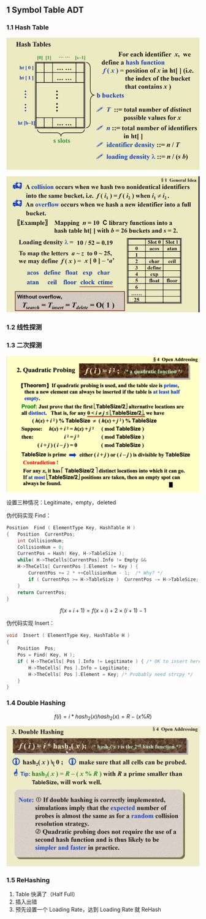 ## 1 Symbol Table ADT

### 1.1 Hash Table

![](../../../assets/FDS/fdshashtable.png)

![](../../../assets/FDS/fdshasinggerneralidea.png)

### 1.2 线性探测

### 1.3 二次探测

![](../../../assets/FDS/fdsquadraticfunction.png)

设置三种情况：Legitimate，empty，deleted

伪代码实现 Find：

```cpp
Position  Find ( ElementType Key, HashTable H ) 
{   Position  CurrentPos; 
    int CollisionNum; 
    CollisionNum = 0; 
    CurrentPos = Hash( Key, H->TableSize ); 
    while( H->TheCells[CurrentPos].Info != Empty && 
	H->TheCells[ CurrentPos ].Element != Key ) { 
		CurrentPos += 2 * ++CollisionNum - 1;  /* Why? */
		if ( CurrentPos >= H->TableSize )  CurrentPos -= H->TableSize; 
    } 
    return CurrentPos; 
} 

```

$$
f(x+i+1) = f(x+i) + 2\times (i+1) - 1
$$

伪代码实现 Insert：

```cpp
void  Insert ( ElementType Key, HashTable H ) 
{ 
    Position  Pos; 
    Pos = Find( Key, H ); 
    if ( H->TheCells[ Pos ].Info != Legitimate ) { /* OK to insert here */ 
		H->TheCells[ Pos ].Info = Legitimate; 
		H->TheCells[ Pos ].Element = Key; /* Probably need strcpy */ 
    } 
} 

```

### 1.4 Double Hashing

$$
f(i) = i * hash_2(x)
hash_2(x) = R-(x\% R)
$$

![](../../../assets/FDS/fdsdoublehashing.png)

### 1.5 ReHashing

1. Table 快满了（Half Full）
2. 插入出错
3. 预先设置一个 Loading Rate，达到 Loading Rate 就 ReHash
